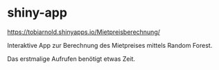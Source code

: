 # shiny-app

https://tobiarnold.shinyapps.io/Mietpreisberechnung/

Interaktive App zur Berechnung des Mietpreises mittels Random Forest.

Das erstmalige Aufrufen benötigt etwas Zeit.
